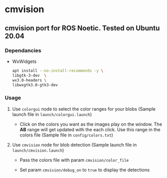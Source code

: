 # cmvision

## cmvision port for ROS Noetic. Tested on Ubuntu 20.04

### Dependancies

* WxWidgets

    ```sh
    apt install --no-install-recommends -y \
    libgtk-3-dev  \
    wx3.0-headers \
    libwxgtk3.0-gtk3-dev
    ```
### Usage

1. Use `colorgui` node to select the color ranges for your blobs (Sample launch file in `launch/colorgui.launch`)

    * Click on the colors you want as the images play on the window. The **AB** range will get updated with the each click. 
      Use this range in the colors file (Sample file in `config/colors.txt`)

2. Use `cmvision` node for blob detection (Sample launch file in `launch/cmvision.launch`)

    * Pass the colors file with param `cmvision/color_file`

    * Set param `cmvision/debug_on` to `true` to display the detections
